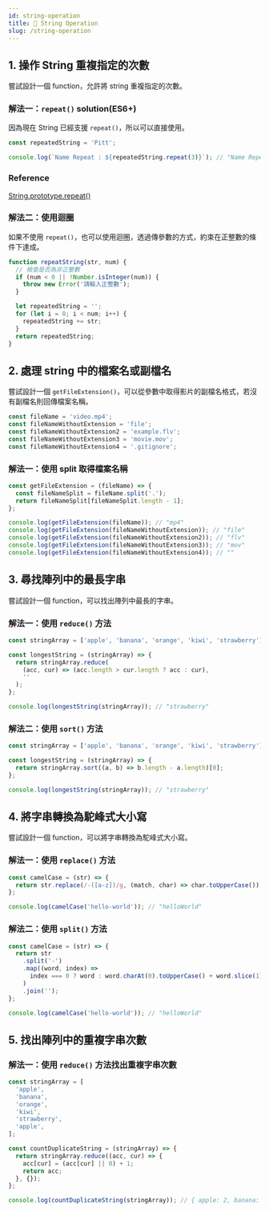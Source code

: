 ```yaml
---
id: string-operation
title: 📄 String Operation
slug: /string-operation
---
```


## 1. 操作 String 重複指定的次數

嘗試設計一個 function，允許將 string 重複指定的次數。

### 解法一：`repeat()` solution(ES6+)

因為現在 String 已經支援 `repeat()`，所以可以直接使用。

```js
const repeatedString = 'Pitt';

console.log(`Name Repeat : ${repeatedString.repeat(3)}`); // "Name Repeat : PittPittPitt"
```

### Reference

[String.prototype.repeat()](https://developer.mozilla.org/en-US/docs/Web/JavaScript/Reference/Global_Objects/String/repeat)

### 解法二：使用迴圈

如果不使用 `repeat()`，也可以使用迴圈，透過傳參數的方式，約束在正整數的條件下達成。

```js
function repeatString(str, num) {
  // 檢查是否為非正整數
  if (num < 0 || !Number.isInteger(num)) {
    throw new Error('請輸入正整數');
  }

  let repeatedString = '';
  for (let i = 0; i < num; i++) {
    repeatedString += str;
  }
  return repeatedString;
}
```

## 2. 處理 string 中的檔案名或副檔名

嘗試設計一個 `getFileExtension()`，可以從參數中取得影片的副檔名格式，若沒有副檔名則回傳檔案名稱。

```js
const fileName = 'video.mp4';
const fileNameWithoutExtension = 'file';
const fileNameWithoutExtension2 = 'example.flv';
const fileNameWithoutExtension3 = 'movie.mov';
const fileNameWithoutExtension4 = '.gitignore';
```

### 解法一：使用 split 取得檔案名稱

```js
const getFileExtension = (fileName) => {
  const fileNameSplit = fileName.split('.');
  return fileNameSplit[fileNameSplit.length - 1];
};

console.log(getFileExtension(fileName)); // "mp4"
console.log(getFileExtension(fileNameWithoutExtension)); // "file"
console.log(getFileExtension(fileNameWithoutExtension2)); // "flv"
console.log(getFileExtension(fileNameWithoutExtension3)); // "mov"
console.log(getFileExtension(fileNameWithoutExtension4)); // ""
```

## 3. 尋找陣列中的最長字串

嘗試設計一個 function，可以找出陣列中最長的字串。

### 解法一：使用 `reduce()` 方法

```js
const stringArray = ['apple', 'banana', 'orange', 'kiwi', 'strawberry'];

const longestString = (stringArray) => {
  return stringArray.reduce(
    (acc, cur) => (acc.length > cur.length ? acc : cur),
    ''
  );
};

console.log(longestString(stringArray)); // "strawberry"
```

### 解法二：使用 `sort()` 方法

```js
const stringArray = ['apple', 'banana', 'orange', 'kiwi', 'strawberry'];

const longestString = (stringArray) => {
  return stringArray.sort((a, b) => b.length - a.length)[0];
};

console.log(longestString(stringArray)); // "strawberry"
```

## 4. 將字串轉換為駝峰式大小寫

嘗試設計一個 function，可以將字串轉換為駝峰式大小寫。

### 解法一：使用 `replace()` 方法

```js
const camelCase = (str) => {
  return str.replace(/-([a-z])/g, (match, char) => char.toUpperCase());
};

console.log(camelCase('hello-world')); // "helloWorld"
```

### 解法二：使用 `split()` 方法

```js
const camelCase = (str) => {
  return str
    .split('-')
    .map((word, index) =>
      index === 0 ? word : word.charAt(0).toUpperCase() + word.slice(1)
    )
    .join('');
};

console.log(camelCase('hello-world')); // "helloWorld"
```

## 5. 找出陣列中的重複字串次數

### 解法一：使用 `reduce()` 方法找出重複字串次數

```js
const stringArray = [
  'apple',
  'banana',
  'orange',
  'kiwi',
  'strawberry',
  'apple',
];

const countDuplicateString = (stringArray) => {
  return stringArray.reduce((acc, cur) => {
    acc[cur] = (acc[cur] || 0) + 1;
    return acc;
  }, {});
};

console.log(countDuplicateString(stringArray)); // { apple: 2, banana: 1, orange: 1, kiwi: 1, strawberry: 1 }
```
